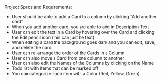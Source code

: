 Project Specs and Requirements:
- User should be able to add a Card to a column by clicking “Add another card” 
- When you add another card, you are able to add in Description Text
- User can edit the text in a Card by hovering over the Card and clicking the Edit pencil icon (this can just be text)
- When editing a card the background goes dark and you can edit, save, and delete the card.
- User can re-arrange the order of the Cards in a Column
- User can also move a Card from one column to another
- User can also edit the Names of the Columns by clicking on the Name
- Todo list with items that can be marked off
- You can categorize each item with a Color (Red, Yellow, Green)